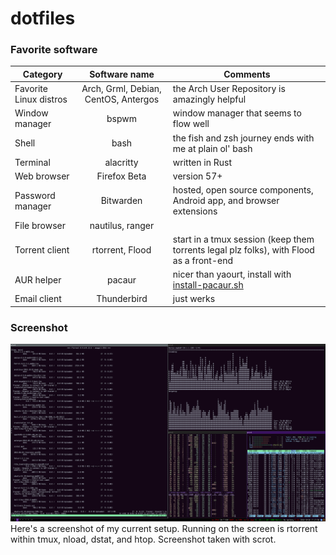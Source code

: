 # dotfiles

### Favorite software
Category | Software name | Comments
--- | :---: | ---
Favorite Linux distros | Arch, Grml, Debian, CentOS, Antergos | the Arch User Repository is amazingly helpful
Window manager | bspwm | window manager that seems to flow well
Shell | bash | the fish and zsh journey ends with me at plain ol' bash
Terminal | alacritty | written in Rust
Web browser | Firefox Beta | version 57+
Password manager | Bitwarden | hosted, open source components, Android app, and browser extensions
File browser | nautilus, ranger
Torrent client | rtorrent, Flood | start in a tmux session (keep them torrents legal plz folks), with Flood as a front-end
AUR helper | pacaur | nicer than yaourt, install with [install-pacaur.sh](https://github.com/dbirks/scripts/blob/master/bash/install-pacaur.sh)
Email client | Thunderbird | just werks

### Screenshot
![Screenshot](./screenshot.png?raw=true)
Here's a screenshot of my current setup. Running on the screen is rtorrent within tmux, nload, dstat, and htop. Screenshot taken with scrot.

